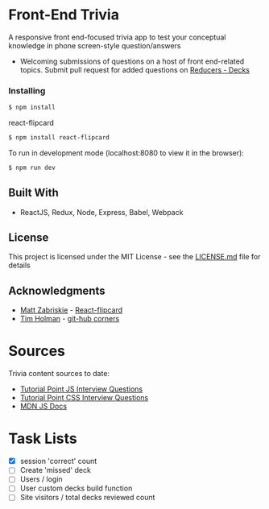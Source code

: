 # Front-End Trivia
A responsive front end-focused trivia app to test your conceptual knowledge in phone screen-style question/answers

- Welcoming submissions of questions on a host of front end-related topics. Submit pull request for added questions on [Reducers - Decks](https://github.com/papistan/FrontEndTrivia/blob/master/src/reducers/reducer_decks.js)

### Installing

```bash
$ npm install
```

react-flipcard
```bash
$ npm install react-flipcard
```

To run in development mode (localhost:8080 to view it in the browser):
```bash
$ npm run dev
```
## Built With
* ReactJS, Redux, Node, Express, Babel, Webpack

## License

This project is licensed under the MIT License - see the [LICENSE.md](LICENSE.md) file for details

## Acknowledgments

* [Matt Zabriskie](https://github.com/mzabriskie) - [React-flipcard](https://github.com/mzabriskie/react-flipcard)
* [Tim Holman](https://github.com/tholman) - [git-hub corners](https://github.com/tholman/github-corners)

# Sources
Trivia content sources to date: 
- [Tutorial Point JS Interview Questions](tutorialspoint.com/javascript/javascript_interview_questions.htm)
- [Tutorial Point CSS Interview Questions](tutorialspoint.com/css/css_interview_questions.htm)
- [MDN JS Docs](https://developer.mozilla.org/en-US/docs/Web/JavaScript)

# Task Lists
- [X] session 'correct' count
- [ ] Create 'missed' deck
- [ ] Users / login
- [ ] User custom decks build function
- [ ] Site visitors / total decks reviewed count
